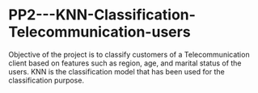 # PP2---KNN-Classification-Telecommunication-users

Objective of the project is to classify customers of a Telecommunication client based on features such as region, age, and marital status of the users. KNN is the classification model 
that has been used for the classification purpose.
